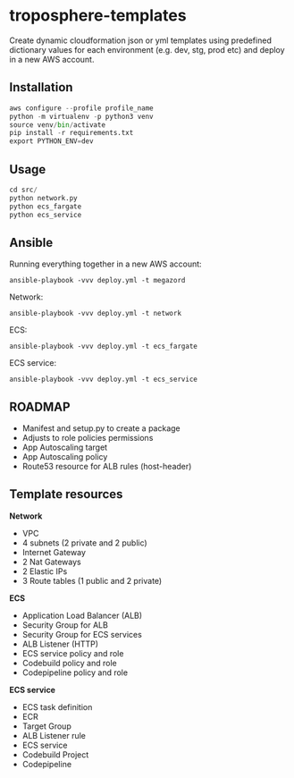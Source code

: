 # troposphere-templates

Create dynamic cloudformation json or yml templates using predefined dictionary values for each environment (e.g. dev, stg, prod etc) and deploy in a new AWS account.
 
## Installation
```python
aws configure --profile profile_name
python -m virtualenv -p python3 venv
source venv/bin/activate
pip install -r requirements.txt
export PYTHON_ENV=dev
```

## Usage
```python
cd src/
python network.py
python ecs_fargate
python ecs_service
```

## Ansible
Running everything together in a new AWS account:
``` 
ansible-playbook -vvv deploy.yml -t megazord
```

Network:
```
ansible-playbook -vvv deploy.yml -t network
```

ECS:
```
ansible-playbook -vvv deploy.yml -t ecs_fargate
```

ECS service:
```
ansible-playbook -vvv deploy.yml -t ecs_service
```


## ROADMAP
- Manifest and setup.py to create a package
- Adjusts to role policies permissions
- App Autoscaling target
- App Autoscaling policy
- Route53 resource for ALB rules (host-header)

## Template resources 
**Network**
- VPC
- 4 subnets (2 private and 2 public)
- Internet Gateway
- 2 Nat Gateways
- 2 Elastic IPs
- 3 Route tables (1 public and 2 private)

**ECS**
- Application Load Balancer (ALB)
- Security Group for ALB
- Security Group for ECS services
- ALB Listener (HTTP)
- ECS service policy and role
- Codebuild policy and role
- Codepipeline policy and role

**ECS service**
- ECS task definition
- ECR
- Target Group
- ALB Listener rule
- ECS service
- Codebuild Project
- Codepipeline
